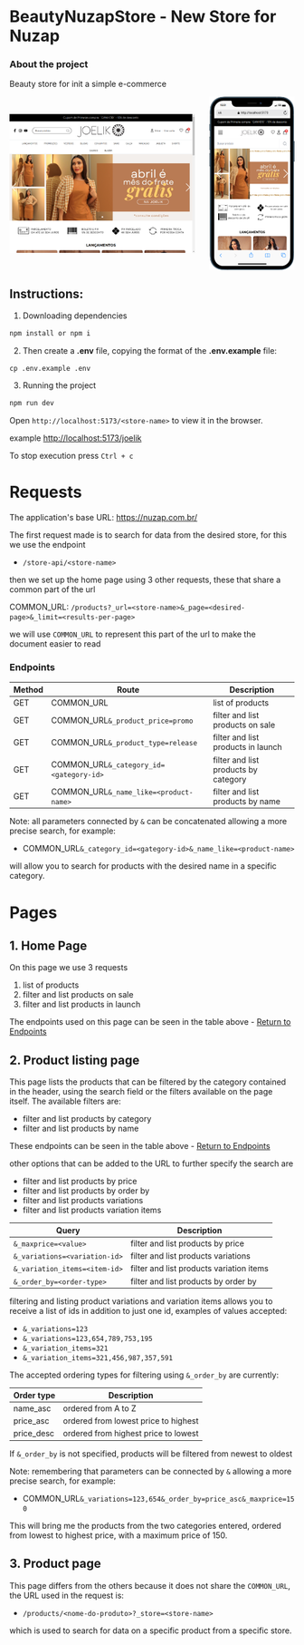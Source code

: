 # BeautyNuzapStore - New Store for Nuzap

### About the project

Beauty store for init a simple e-commerce

<div style="width:100%;display:flex;justify-content:space-between;align-items:center;flex-wrap:wrap;">
  <img src="./public/img/print-home-desktop.png" width="65%" height="auto" />
  <img src="./public/img/print-home-mobile.png" width="30%" height="auto" />
</div>

## Instructions:

1. Downloading dependencies

```bash
npm install or npm i
```

2. Then create a **.env** file, copying the format of the **.env.example** file:

```
cp .env.example .env
```

3. Running the project

```bash
npm run dev
```

Open `http://localhost:5173/<store-name>` to view it in the browser.

example [http://localhost:5173/joelik](http://localhost:5173/joelik)

To stop execution press `Ctrl + c`

# Requests

The application's base URL:
https://nuzap.com.br/

The first request made is to search for data from the desired store, for this we use the endpoint

- `/store-api/<store-name>`

then we set up the home page using 3 other requests, these that share a common part of the url

COMMON_URL: `/products?_url=<store-name>&_page=<desired-page>&_limit=<results-per-page>`

we will use `COMMON_URL` to represent this part of the url to make the document easier to read

### Endpoints

| Method | Route                                   | Description                          |
| ------ | --------------------------------------- | ------------------------------------ |
| GET    | COMMON_URL                              | list of products                     |
| GET    | COMMON_URL`&_product_price=promo`       | filter and list products on sale     |
| GET    | COMMON_URL`&_product_type=release`      | filter and list products in launch   |
| GET    | COMMON_URL`&_category_id=<gategory-id>` | filter and list products by category |
| GET    | COMMON_URL`&_name_like=<product-name>`  | filter and list products by name     |

Note: all parameters connected by `&` can be concatenated allowing a more precise search, for example:

- COMMON_URL`&_category_id=<gategory-id>&_name_like=<product-name>`

will allow you to search for products with the desired name in a specific category.

# Pages

## 1. **Home Page**

On this page we use 3 requests

1. list of products
2. filter and list products on sale
3. filter and list products in launch

The endpoints used on this page can be seen in the table above - [ Return to Endpoints ](#endpoints)

## 2. **Product listing page**

This page lists the products that can be filtered by the category contained in the header, using the search field or the filters available on the page itself. The available filters are:

- filter and list products by category
- filter and list products by name

These endpoints can be seen in the table above - [ Return to Endpoints ](#endpoints)

other options that can be added to the URL to further specify the search are

- filter and list products by price
- filter and list products by order by
- filter and list products variations
- filter and list products variation items

| Query                         | Description                              |
| ----------------------------- | ---------------------------------------- |
| `&_maxprice=<value>`          | filter and list products by price        |
| `&_variations=<variation-id>` | filter and list products variations      |
| `&_variation_items=<item-id>` | filter and list products variation items |
| `&_order_by=<order-type>`     | filter and list products by order by     |

filtering and listing product variations and variation items allows you to receive a list of ids in addition to just one id, examples of values accepted:

- `&_variations=123`
- `&_variations=123,654,789,753,195`
- `&_variation_items=321`
- `&_variation_items=321,456,987,357,591`

The accepted ordering types for filtering using `&_order_by` are currently:

| Order type | Description                          |
| ---------- | ------------------------------------ |
| name_asc   | ordered from A to Z                  |
| price_asc  | ordered from lowest price to highest |
| price_desc | ordered from highest price to lowest |

If `&_order_by` is not specified, products will be filtered from newest to oldest

Note: remembering that parameters can be connected by `&` allowing a more precise search, for example:

- COMMON_URL`&_variations=123,654&_order_by=price_asc&_maxprice=150`

This will bring me the products from the two categories entered, ordered from lowest to highest price, with a maximum price of 150.

## 3. **Product page**

This page differs from the others because it does not share the `COMMON_URL`, the URL used in the request is:

- `/products/<nome-do-produto>?_store=<store-name>`

which is used to search for data on a specific product from a specific store.
